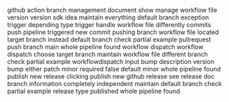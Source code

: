 github action branch management document show manage workflow file version version sdk idea maintain everything default branch exception trigger depending type trigger handle workflow file differently commits push pipeline triggered new commit pushing branch workflow file located target branch instead default branch check partial example pullrequest push branch main whole pipeline found workflow dispatch workflow dispatch choose target branch maintain workflow file different branch check partial example workflowdispatch input bump description version bump either patch minor required false default minor whole pipeline found publish new release clicking publish new github release see release doc branch information completely independent maintain default branch check partial example release type published whole pipeline found